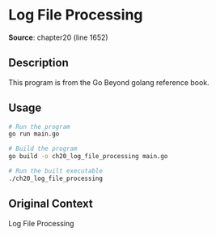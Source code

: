 # Log File Processing

**Source**: chapter20 (line 1652)

## Description

This program is from the Go Beyond golang reference book.

## Usage

```bash
# Run the program
go run main.go

# Build the program
go build -o ch20_log_file_processing main.go

# Run the built executable
./ch20_log_file_processing
```

## Original Context

Log File Processing
